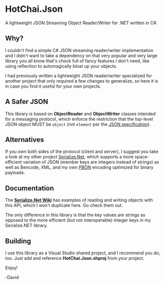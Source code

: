 # HotChai.Json
A lightweight JSON Streaming Object Reader/Writer for .NET written in C#.

## Why?
I couldn't find a simple C# JSON streaming reader/writer implementation and I didn't want to take a dependency on that very popular and very large library you all know that's chock full of fancy features I don't need, like using reflection to automagically bloat up your objects.

I had previously written a lightweight JSON reader/writer specialized for another project that only required a few changes to generalize, so here it is in case you find it useful for your own projects.

## A Safer JSON
This library is based on **ObjectReader** and **ObjectWriter** classes intended for a messaging protocol, which enforce the restriction that the top-level JSON object MUST be `object` (not `element` per the [JSON specification](http://json.org)).

## Alternatives
If you own both sides of the protocol (client and server), I suggest you take a look at my other project [Serialize.Net](https://github.com/hotchaipro/Serialize.Net), which supports a more space-efficient variation of JSON (member keys are integers instead of strings) as well as Bencode, XML, and my own [PBON](http://pbon.info) encoding optimized for binary payloads.

## Documentation
The **[Serialize.Net Wiki](https://github.com/hotchaipro/serialize.net/wiki)** has examples of reading and writing objects with this API, which I won't duplicate here. Go check them out.

The only difference in this library is that the key values are strings as opposed to the more efficient (but not interoperable) integer keys in my Serialize.NET library.

## Building
I use this library as a Visual Studio shared project, and I recommend you do, too. Just add and reference **HotChai.Json.shproj** from your project.

Enjoy!

-David
